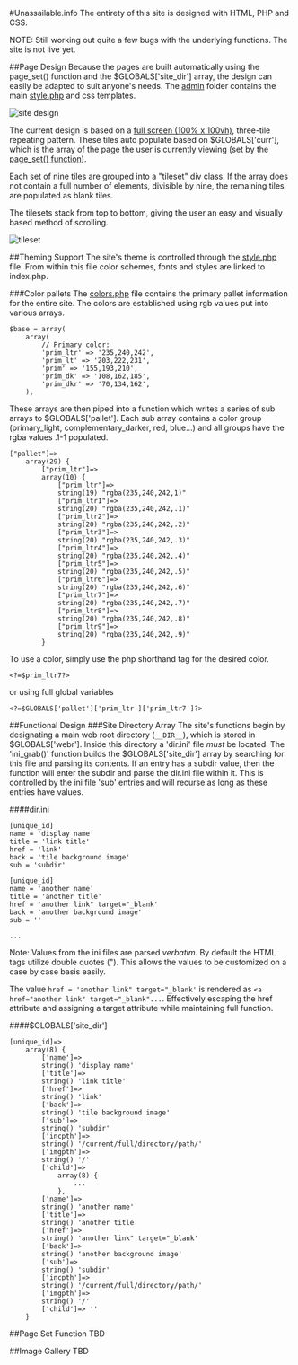 #Unassailable.info
The entirety of this site is designed with HTML, PHP and CSS.

NOTE: Still working out quite a few bugs with the underlying functions.  The site is not live yet.

##Page Design
Because the pages are built automatically using the page_set() function and the $GLOBALS['site_dir'] array, the design can easily be adapted to suit anyone's needs.  The [admin](https://github.com/unassailable/uinfo/tree/master/admin) folder contains the main [style.php](https://github.com/unassailable/uinfo/blob/master/admin/style.php) and css templates.

![site design](https://raw.githubusercontent.com/unassailable/uinfo/master/media/design.png)

The current design is based on a [full screen (100% x 100vh)](https://github.com/unassailable/uinfo/blob/master/admin/layout.css), three-tile repeating pattern.  These tiles auto populate based on $GLOBALS['curr'], which is the array of the page the user is currently viewing (set by the [page_set() function](https://github.com/unassailable/uinfo/blob/master/admin/functions.php)).

Each set of nine tiles are grouped into a "tileset" div class.  If the array does not contain a full number of elements, divisible by nine, the remaining tiles are populated as blank tiles.

The tilesets stack from top to bottom, giving the user an easy and visually based method of scrolling.

![tileset](https://raw.githubusercontent.com/unassailable/uinfo/master/media/tileset.png)

##Theming Support
The site's theme is controlled through the [style.php](https://github.com/unassailable/uinfo/blob/master/admin/style.php) file.  From within this file color schemes, fonts and styles are linked to index.php.

###Color pallets
The [colors.php](https://github.com/unassailable/uinfo/blob/master/admin/colors.php) file contains the primary pallet information for the entire site.  The colors are established using rgb values put into various arrays.
```
$base = array(
	array(
		// Primary color:
		'prim_ltr' => '235,240,242',
		'prim_lt' => '203,222,231',
		'prim' => '155,193,210',
		'prim_dk' => '108,162,185',
		'prim_dkr' => '70,134,162',
	),
```
These arrays are then piped into a function which writes a series of sub arrays to $GLOBALS['pallet'].  Each sub array contains a color group (primary_light, complementary_darker, red, blue...) and all groups have the rgba values .1-1 populated.
```
["pallet"]=>
	array(29) {
		["prim_ltr"]=>
		array(10) {
			["prim_ltr"]=>
			string(19) "rgba(235,240,242,1)"
			["prim_ltr1"]=>
			string(20) "rgba(235,240,242,.1)"
			["prim_ltr2"]=>
			string(20) "rgba(235,240,242,.2)"
			["prim_ltr3"]=>
			string(20) "rgba(235,240,242,.3)"
			["prim_ltr4"]=>
			string(20) "rgba(235,240,242,.4)"
			["prim_ltr5"]=>
			string(20) "rgba(235,240,242,.5)"
			["prim_ltr6"]=>
			string(20) "rgba(235,240,242,.6)"
			["prim_ltr7"]=>
			string(20) "rgba(235,240,242,.7)"
			["prim_ltr8"]=>
			string(20) "rgba(235,240,242,.8)"
			["prim_ltr9"]=>
			string(20) "rgba(235,240,242,.9)"
		}
```
To use a color, simply use the php shorthand tag for the desired color. 
```
<?=$prim_ltr7?>
```
or using full global variables
```
<?=$GLOBALS['pallet']['prim_ltr']['prim_ltr7']?>
```

##Functional Design
###Site Directory Array
The site's functions begin by designating a main web root directory (`__DIR__`), which is stored in $GLOBALS['webr'].  Inside this directory a 'dir.ini' file *must* be located.  The 'ini_grab()' function builds the $GLOBALS['site_dir'] array by searching for this file and parsing its contents.  If an entry has a subdir value, then the function will enter the subdir and parse the dir.ini file within it.  This is controlled by the ini file 'sub' entries and will recurse as long as these entries have values.

####dir.ini
```
[unique_id]
name = 'display name'
title = 'link title'
href = 'link'
back = 'tile background image'
sub = 'subdir'

[unique_id]
name = 'another name'
title = 'another title'
href = 'another link" target="_blank'
back = 'another background image'
sub = ''

...
```

Note: Values from the ini files are parsed *verbatim*.  By default the HTML tags utilize double quotes (").  This allows the values to be customized on a case by case basis easily.

The value `href = 'another link" target="_blank'` is rendered as `<a href="another link" target="_blank"...`.  Effectively escaping the href attribute and assigning a target attribute while maintaining full function.

####$GLOBALS['site_dir']
```
[unique_id]=>
	array(8) {
		['name']=>
		string() 'display name'
		['title']=>
		string() 'link title'
		['href']=>
		string() 'link'
		['back']=>
		string() 'tile background image'
		['sub']=>
		string() 'subdir'
		['incpth']=>
		string() '/current/full/directory/path/'
		['imgpth']=>
		string() '/'
		['child']=>
			array(8) {
				...
			},
		['name']=>
		string() 'another name'
		['title']=>
		string() 'another title'
		['href']=>
		string() 'another link" target="_blank'
		['back']=>
		string() 'another background image'
		['sub']=>
		string() 'subdir'
		['incpth']=>
		string() '/current/full/directory/path/'
		['imgpth']=>
		string() '/'
		['child']=> ''
    }
```

##Page Set Function
TBD

##Image Gallery
TBD